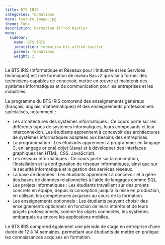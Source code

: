 ```yaml
---
title: BTS IRIS
categories: formations
hero: feature_image.jpg
theme: Toha
description: Formation Alfred Kastler
menu:
  sidebar:
    name: BTS IRIS
    identifier: formation-bts-alfred-kastler
    parent: formations
    weight: 2
---
```


Le BTS IRIS (Informatique et Réseaux pour l'Industrie et les Services techniques) est une formation de niveau Bac+2 qui vise à former des techniciens capables de concevoir, mettre en œuvre et maintenir des systèmes informatiques et de communication pour les entreprises et les industries.

Le programme du BTS IRIS comprend des enseignements généraux (français, anglais, mathématiques) et des enseignements professionnels spécialisés, notamment :

- Les architectures des systèmes informatiques : Ce cours porte sur les différents types de systèmes informatiques, leurs composants et leur interconnexion. Les étudiants apprennent à concevoir des architectures de systèmes informatiques adaptées aux besoins des entreprises.
- La programmation : Les étudiants apprennent à programmer en langage C, en langage orienté objet (Java) et à développer des interfaces graphiques (en HTML, CSS, JavaScript).
- Les réseaux informatiques : Ce cours porte sur la conception, l'installation et la configuration de réseaux informatiques, ainsi que sur la sécurité informatique et la gestion des services réseaux.
- La base de données : Les étudiants apprennent à concevoir et à gérer des bases de données relationnelles à l'aide de langages comme SQL.
- Les projets informatiques : Les étudiants travaillent sur des projets concrets en équipe, depuis la conception jusqu'à la mise en production, en utilisant les compétences acquises au cours de la formation.
- Les enseignements optionnels : Les étudiants peuvent choisir des enseignements optionnels en fonction de leurs intérêts et de leurs projets professionnels, comme les objets connectés, les systèmes embarqués ou encore les applications mobiles.

Le BTS IRIS comprend également une période de stage en entreprise d'une durée de 12 à 14 semaines, permettant aux étudiants de mettre en pratique les connaissances acquises en formation.



